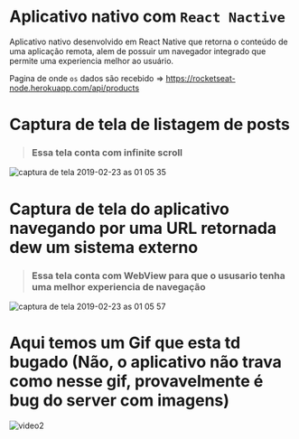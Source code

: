 # Aplicativo nativo com ` React Nactive ` 
Aplicativo nativo desenvolvido em React Native que retorna o conteúdo de uma aplicação remota, alem de possuir um navegador integrado que permite uma experiencia melhor ao usuário.

Pagina de onde `os` dados são recebido => https://rocketseat-node.herokuapp.com/api/products

# Captura de tela de listagem de posts  #
> ### Essa tela conta com infinite scroll ##


![captura de tela 2019-02-23 as 01 05 35](https://user-images.githubusercontent.com/7758523/53281538-fb7c3c80-3708-11e9-945e-422d10632586.png)

# Captura de tela do aplicativo navegando por uma URL retornada dew um sistema externo  #
> ### Essa tela conta com WebView para que o ususario tenha uma melhor experiencia de navegação ##

![captura de tela 2019-02-23 as 01 05 57](https://user-images.githubusercontent.com/7758523/53281540-00d98700-3709-11e9-8639-39c39cbf0c30.png)

# Aqui temos um Gif que esta td bugado (Não, o aplicativo não trava como nesse gif, provavelmente é bug do server com imagens) #

![video2](https://user-images.githubusercontent.com/7758523/53281544-059e3b00-3709-11e9-8d2f-cfef8a60efa7.gif)
